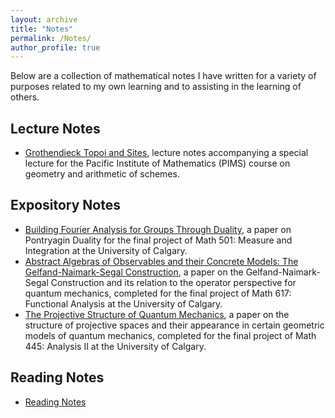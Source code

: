 ```yaml
---
layout: archive
title: "Notes"
permalink: /Notes/
author_profile: true
---
```


Below are a collection of mathematical notes I have written for a variety of purposes related to my own learning and to assisting in the learning of others.


## Lecture Notes

* <a href="/files/Math627_GrothendieckTopoiAndTheEtaleSite.pdf" class="image fit">Grothendieck Topoi and Sites</a>, lecture notes accompanying a special lecture for the Pacific Institute of Mathematics (PIMS) course on geometry and arithmetic of schemes.

## Expository Notes

* <a href="/files/Math501_FinalProject_PontryaginDuality (2).pdf" class="image fit">Building Fourier Analysis for Groups Through Duality</a>, a paper on Pontryagin Duality for the final project of Math 501: Measure and Integration at the University of Calgary.
* <a href="/files/Math617Paper_E_Ea.pdf" class="image fit">Abstract Algebras of Observables and their Concrete
Models: The Gelfand-Naimark-Segal Construction</a>, a paper on the Gelfand-Naimark-Segal Construction and its relation to the operator perspective for quantum mechanics, completed for the final project of Math 617: Functional Analysis at the University of Calgary.
* <a href="/files/AnalysisIIPaper.pdf" class="image fit">The Projective Structure of Quantum Mechanics</a>, a paper on the structure of projective spaces and their appearance in certain geometric models of quantum mechanics, completed for the final project of Math 445: Analysis II at the University of Calgary.

## Reading Notes

* <a href="eaetopoi.github.io/PublishedReadingNotes.html">Reading Notes</a> 